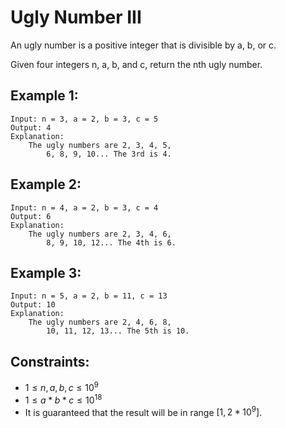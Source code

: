 # Ugly Number III

An ugly number is a positive integer that is divisible by a, b, or c.

Given four integers n, a, b, and c, return the nth ugly number.

 

## Example 1:

    Input: n = 3, a = 2, b = 3, c = 5
    Output: 4
    Explanation: 
        The ugly numbers are 2, 3, 4, 5, 
            6, 8, 9, 10... The 3rd is 4.

## Example 2:

    Input: n = 4, a = 2, b = 3, c = 4
    Output: 6
    Explanation: 
        The ugly numbers are 2, 3, 4, 6, 
            8, 9, 10, 12... The 4th is 6.

## Example 3:

    Input: n = 5, a = 2, b = 11, c = 13
    Output: 10
    Explanation: 
        The ugly numbers are 2, 4, 6, 8, 
            10, 11, 12, 13... The 5th is 10.

 

## Constraints:

* $1 \le n, a, b, c \le 10^9$
* $1 \le a * b * c \le 10^18$
* It is guaranteed that the result will be in range $[1, 2 * 10^9]$.

